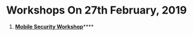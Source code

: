 # Workshops On 27th February, 2019

1. [**Mobile Security Workshop**](https://www.owaspseasides.com/~/drafts/-LVHNw-9DZ_spjVnmkBn/primary/events/android-security-training)\*\*\*\*

